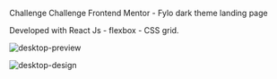 Challenge Challenge Frontend Mentor - Fylo dark theme landing page

Developed with React Js - flexbox - CSS grid.

![desktop-preview](https://github.com/Daniel-010599/fylo-dark-theme-landing-page/assets/66961947/80e31a20-faf6-418a-8d2a-6d164c4f4aaa)

![desktop-design](https://github.com/Daniel-010599/fylo-dark-theme-landing-page/assets/66961947/1c9ba6f5-169d-42c5-8bd7-ad920ec9994b)
